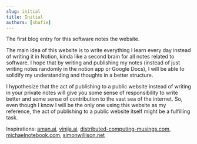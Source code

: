 ```yaml
---
slug: initial
title: Initial
authors: [shafie]
---
```

 
The first blog entry for this software notes the website.

The main idea of this website is to write everything I learn every day instead of writing it in Notion, kinda like a second brain for all notes related to software. I hope that by writing and publishing my notes (instead of just writing notes randomly in the notion app or Google Docs), I will be able to solidify my understanding and thoughts in a better structure.

I hypothesize that the act of publishing to a public website instead of writing in your private notes will give you some sense of responsibility to write better and some sense of contribution to the vast sea of the internet. So, even though I know I will be the only one using this website as my reference, the act of publishing to a public website itself might be a fulfilling task.

Inspirations: [aman.ai](https://aman.ai/), [vinija.ai](https://vinija.ai/), [distributed-computing-musings.com](https://distributed-computing-musings.com/), [michaelnotebook.com](https://michaelnotebook.com/), [simonwillison.net](https://simonwillison.net/)

